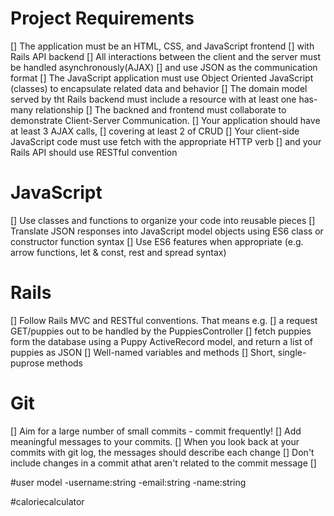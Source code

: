 # Project Requirements
[] The application must be an HTML, CSS, and JavaScript frontend
[] with Rails API backend
[] All interactions between the client and the server must be handled asynchronously(AJAX) 
[] and use JSON as the communication format
[] The JavaScript application must use Object Oriented JavaScript (classes) to encapsulate related data and behavior
[] The domain model served by tht Rails backend must include a resource with at least one has-many relationship
[] The backned and frontend must collaborate to demonstrate Client-Server Communication.
[] Your application should have at least 3 AJAX calls,
        [] covering at least 2 of CRUD 
        [] Your client-side JavaScript code must use fetch with the appropriate HTTP verb
        [] and your Rails API should use RESTful convention

# JavaScript
[] Use classes and functions to organize your code into reusable pieces
[] Translate JSON responses into JavaScript model objects using ES6 class or constructor function syntax
[] Use ES6 features when appropriate (e.g. arrow functions, let & const, rest and spread syntax)

# Rails
[] Follow Rails MVC and RESTful conventions. That means e.g.
    [] a request GET/puppies out to be handled by the PuppiesController
    [] fetch puppies form the database using a Puppy ActiveRecord model, and return a list of puppies as JSON
[] Well-named variables and methods
[] Short, single-puprose methods

# Git
[] Aim for a large number of small commits - commit frequently!
[] Add meaningful messages to your commits.
    [] When you look back at your commits with git log, the messages should describe each change
[] Don't include changes in a commit athat aren't related to the commit message 
[]


#user model
    -username:string
    -email:string
    -name:string

#caloriecalculator